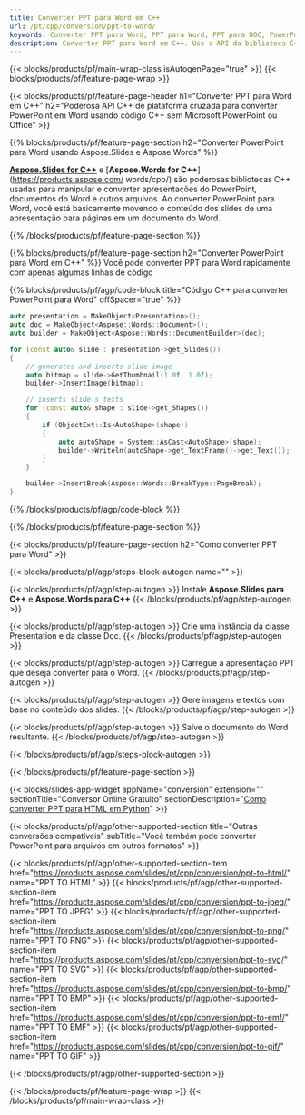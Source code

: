 ```yaml
---
title: Converter PPT para Word em C++
url: /pt/cpp/conversion/ppt-to-word/
keywords: Converter PPT para Word, PPT para Word, PPT para DOC, PowerPoint para Word, API C++, Biblioteca C++, CPP
description: Converter PPT para Word em C++. Use a API da biblioteca C++ para converter PowerPoint em Word
---
```


{{< blocks/products/pf/main-wrap-class isAutogenPage="true" >}}
{{< blocks/products/pf/feature-page-wrap >}}

{{< blocks/products/pf/feature-page-header h1="Converter PPT para Word em C++" h2="Poderosa API C++ de plataforma cruzada para converter PowerPoint em Word usando código C++ sem Microsoft PowerPoint ou Office" >}}

{{% blocks/products/pf/feature-page-section h2="Converter PowerPoint para Word usando Aspose.Slides e Aspose.Words" %}}

[**Aspose.Slides for C++**](https://products.aspose.com/slides/pt/cpp/) e [**Aspose.Words for C++**](https://products.aspose.com/ words/cpp/) são poderosas bibliotecas C++ usadas para manipular e converter apresentações do PowerPoint, documentos do Word e outros arquivos. Ao converter PowerPoint para Word, você está basicamente movendo o conteúdo dos slides de uma apresentação para páginas em um documento do Word.

{{% /blocks/products/pf/feature-page-section %}}




{{% blocks/products/pf/feature-page-section  h2="Converter PowerPoint para Word em C++" %}}
Você pode converter PPT para Word rapidamente com apenas algumas linhas de código

{{% blocks/products/pf/agp/code-block title="Código C++ para converter PowerPoint para Word" offSpacer="true" %}}
```cpp
auto presentation = MakeObject<Presentation>();
auto doc = MakeObject<Aspose::Words::Document>();
auto builder = MakeObject<Aspose::Words::DocumentBuilder>(doc);

for (const auto& slide : presentation->get_Slides())
{
    // generates and inserts slide image
    auto bitmap = slide->GetThumbnail(1.0f, 1.0f);
    builder->InsertImage(bitmap);

    // inserts slide's texts
    for (const auto& shape : slide->get_Shapes())
    {
        if (ObjectExt::Is<AutoShape>(shape))
        {
            auto autoShape = System::AsCast<AutoShape>(shape);
            builder->Writeln(autoShape->get_TextFrame()->get_Text());
        }
    }

    builder->InsertBreak(Aspose::Words::BreakType::PageBreak);
}
```
{{% /blocks/products/pf/agp/code-block %}}

{{% /blocks/products/pf/feature-page-section %}}




{{< blocks/products/pf/feature-page-section  h2="Como converter PPT para Word" >}}


{{< blocks/products/pf/agp/steps-block-autogen name="" >}}


{{< blocks/products/pf/agp/step-autogen >}}
Instale **Aspose.Slides para C++** e **Aspose.Words para C++** 
{{< /blocks/products/pf/agp/step-autogen >}}

{{< blocks/products/pf/agp/step-autogen >}}
Crie uma instância da classe Presentation e da classe Doc.
{{< /blocks/products/pf/agp/step-autogen >}}

{{< blocks/products/pf/agp/step-autogen >}}
Carregue a apresentação PPT que deseja converter para o Word.
{{< /blocks/products/pf/agp/step-autogen >}}

{{< blocks/products/pf/agp/step-autogen >}}
Gere imagens e textos com base no conteúdo dos slides.
{{< /blocks/products/pf/agp/step-autogen >}}

{{< blocks/products/pf/agp/step-autogen >}}
Salve o documento do Word resultante.
{{< /blocks/products/pf/agp/step-autogen >}}


{{< /blocks/products/pf/agp/steps-block-autogen >}}


{{< /blocks/products/pf/feature-page-section >}}




{{< blocks/slides-app-widget  appName="conversion" extension="" sectionTitle="Conversor Online Gratuito" sectionDescription="[Como converter PPT para HTML em Python](https://products.aspose.com/slides/pt/en/python-net/conversion/ppt-to-html/)" >}}

{{< blocks/products/pf/agp/other-supported-section title="Outras conversões compatíveis" subTitle="Você também pode converter PowerPoint para arquivos em outros formatos" >}}


{{< blocks/products/pf/agp/other-supported-section-item href="https://products.aspose.com/slides/pt/cpp/conversion/ppt-to-html/" name="PPT TO HTML" >}}
{{< blocks/products/pf/agp/other-supported-section-item href="https://products.aspose.com/slides/pt/cpp/conversion/ppt-to-jpeg/" name="PPT TO JPEG" >}}
{{< blocks/products/pf/agp/other-supported-section-item href="https://products.aspose.com/slides/pt/cpp/conversion/ppt-to-png/" name="PPT TO PNG" >}}
{{< blocks/products/pf/agp/other-supported-section-item href="https://products.aspose.com/slides/pt/cpp/conversion/ppt-to-svg/" name="PPT TO SVG" >}}
{{< blocks/products/pf/agp/other-supported-section-item href="https://products.aspose.com/slides/pt/cpp/conversion/ppt-to-bmp/" name="PPT TO BMP" >}}
{{< blocks/products/pf/agp/other-supported-section-item href="https://products.aspose.com/slides/pt/cpp/conversion/ppt-to-emf/" name="PPT TO EMF" >}}
{{< blocks/products/pf/agp/other-supported-section-item href="https://products.aspose.com/slides/pt/cpp/conversion/ppt-to-gif/" name="PPT TO GIF" >}}



{{< /blocks/products/pf/agp/other-supported-section >}}

{{< /blocks/products/pf/feature-page-wrap >}}
{{< /blocks/products/pf/main-wrap-class >}}